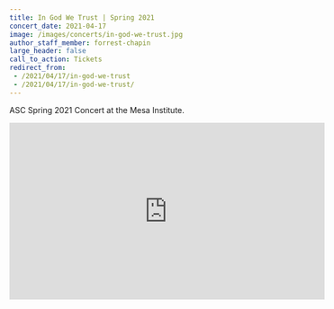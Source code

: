 ```yaml
---
title: In God We Trust | Spring 2021
concert_date: 2021-04-17
image: /images/concerts/in-god-we-trust.jpg
author_staff_member: forrest-chapin
large_header: false
call_to_action: Tickets
redirect_from:
 - /2021/04/17/in-god-we-trust
 - /2021/04/17/in-god-we-trust/
---
```


ASC Spring 2021 Concert at the Mesa Institute.

<iframe width="560" height="315" src="https://www.youtube.com/embed/owaxy6tYpkg" title="YouTube video player" frameborder="0" allow="accelerometer; autoplay; clipboard-write; encrypted-media; gyroscope; picture-in-picture; web-share" allowfullscreen></iframe>
